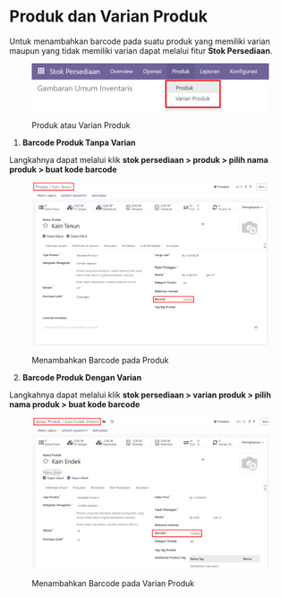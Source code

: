 # Produk dan Varian Produk

Untuk menambahkan barcode pada suatu produk yang memiliki varian maupun yang tidak memiliki varian dapat melalui fitur **Stok Persediaan**.&#x20;

<figure><img src="../../../.gitbook/assets/image (27).png" alt=""><figcaption><p>Produk atau Varian Produk</p></figcaption></figure>

1. **Barcode Produk Tanpa Varian**

Langkahnya dapat melalui klik **stok persediaan > produk > pilih nama produk > buat kode barcode**

<figure><img src="../../../.gitbook/assets/image (28).png" alt=""><figcaption><p>Menambahkan Barcode pada Produk</p></figcaption></figure>

2. **Barcode Produk Dengan Varian**

Langkahnya dapat melalui klik **stok persediaan > varian produk > pilih nama produk > buat kode barcode**

<figure><img src="../../../.gitbook/assets/image.png" alt=""><figcaption><p>Menambahkan Barcode pada Varian Produk</p></figcaption></figure>



